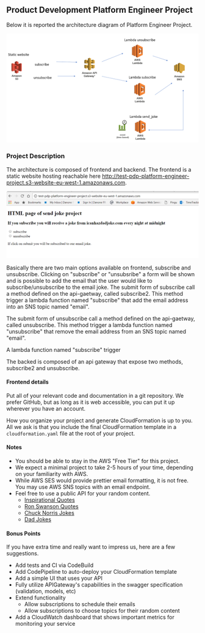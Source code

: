## Product Development Platform Engineer Project

Below it is reported the architecture diagram of Platform Engineer Project.

![alt text](https://github.com/emilianoangieri/PDPlatformEngineerProject/blob/master/architecture.PNG)

### Project Description

The architecture is composed of frontend and backend.
The frontend is a static website hosting reachable here http://test-pdp-platform-engineer-project.s3-website-eu-west-1.amazonaws.com.

![alt text](https://github.com/emilianoangieri/PDPlatformEngineerProject/blob/master/s3-website.PNG)

Basically there are two main options available on frontend, subscribe and unsubscribe.
Clicking on "subscribe" or "unsubsribe" a form will be shown and is possible to add the email that the user would like to subscribe/unsubscribe to the email joke.
The submit form of subscribe call a method defined on the api-gaetway, called subscribe2.
This method trigger a lambda function named "subscribe" that add the email address into an SNS topic named "email". 

The submit form of unsubscribe call a method defined on the api-gaetway, called unsubscribe.
This method trigger a lambda function named "unsubscribe" that remove the email address from an SNS topic named "email".

A lambda function named "subscribe" trigger 


The backed is composed of an api gateway that expose two methods, subscribe2 and unsubscribe.

#### Frontend details

Put all of your relevant code and documentation in a git repository. We prefer GitHub, but as long as it is web accessible, you can put it up wherever you have an account.

How you organize your project and generate CloudFormation is up to you. All we ask is that you include the final CloudFormation template in a `cloudformation.yaml` file at the root of your project.

#### Notes
  * You should be able to stay in the AWS "Free Tier" for this project.
  * We expect a minimal project to take 2-5 hours of your time, depending on your familiarity with AWS.
  * While AWS SES would provide prettier email formatting, it is not free. You may use AWS SNS topics with an email endpoint.
  * Feel free to use a public API for your random content.
    * [Inspirational Quotes](http://forismatic.com/en/api/)
    * [Ron Swanson Quotes](https://ron-swanson-quotes.herokuapp.com/v2/quotes)
    * [Chuck Norris Jokes](https://api.chucknorris.io/)
    * [Dad Jokes](https://icanhazdadjoke.com/api#fetch-a-random-dad-joke)

#### Bonus Points
If you have extra time and really want to impress us, here are a few suggestions.

  * Add tests and CI via CodeBuild
  * Add CodePipeline to auto-deploy your CloudFormation template
  * Add a simple UI that uses your API
  * Fully utilize APIGateway's capabilities in the swagger specification (validation, models, etc)
  * Extend functionality
    * Allow subscriptions to schedule their emails
    * Allow subscriptions to choose topics for their random content
  * Add a CloudWatch dashboard that shows important metrics for monitoring your service
